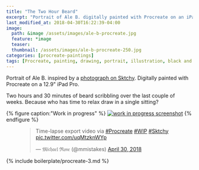 ```yaml
---
title: "The Two Hour Beard"
excerpt: "Portrait of Ale B. digitally painted with Procreate on an iPad."
last_modified_at: 2018-04-30T16:22:39-04:00
image: 
  path: &image /assets/images/ale-b-procreate.jpg
  feature: *image
  teaser:
  thumbnail: /assets/images/ale-b-procreate-250.jpg
categories: [procreate-paintings]
tags: [Procreate, painting, drawing, portrait, illustration, black and white, beard, time lapse]
---
```


Portrait of Ale B. inspired by a [photograph on Sktchy](http://sktchy.com/pGkOfH ). Digitally painted with Procreate on a 12.9" iPad Pro.

Two hours and 30 minutes of beard scribbling over the last couple of weeks. Because who has time to relax draw in a single sitting?

{% figure caption:"Work in progress" %}
[![work in progress screenshot](/assets/images/ale-b-progress-1.jpg)](/assets/images/ale-b-progress-1-lg.jpg)
{% endfigure %}

<figure>
  <blockquote class="twitter-tweet" data-conversation="none" data-lang="en"><p lang="en" dir="ltr">Time-lapse export video via <a href="https://twitter.com/hashtag/Procreate?src=hash&amp;ref_src=twsrc%5Etfw">#Procreate</a> <a href="https://twitter.com/hashtag/WIP?src=hash&amp;ref_src=twsrc%5Etfw">#WIP</a> <a href="https://twitter.com/hashtag/Sktchy?src=hash&amp;ref_src=twsrc%5Etfw">#Sktchy</a> <a href="https://t.co/uqMtzknWYp">pic.twitter.com/uqMtzknWYp</a></p>&mdash; 𝔐𝔦𝔠𝔥𝔞𝔢𝔩 ℜ𝔬𝔰𝔢 (@mmistakes) <a href="https://twitter.com/mmistakes/status/990746870380195840?ref_src=twsrc%5Etfw">April 30, 2018</a></blockquote>
  <script async src="https://platform.twitter.com/widgets.js" charset="utf-8"></script>
</figure>

{% include boilerplate/procreate-3.md %}
